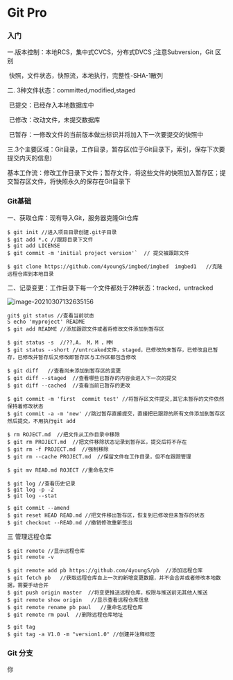 # Git Pro

### 入门

一.版本控制：本地RCS，集中式CVCS，分布式DVCS ;注意Subversion，Git 区别

​                          快照，文件状态，快照流，本地执行，完整性-SHA-1散列

 二. 3种文件状态：committed,modified,staged

​                          已提交：已经存入本地数据库中

​                          已修改：改动文件，未提交数据库

​                          已暂存：一修改文件的当前版本做出标识并将加入下一次要提交的快照中

三.3个主要区域：Git目录，工作目录，暂存区(位于Git目录下，索引，保存下次要提交内天的信息)

​       基本工作流：修改工作目录下文件；暂存文件，将这些文件的快照加入暂存区；提交暂存区文件，将快照永久的保存在Git目录下

### Git基础

一、获取仓库：现有导入Git，服务器克隆Git仓库

```
$ git init //进入项目目录创建.git子目录   
$ git add *.c //跟踪目录下文件
$ git add LICENSE
$ git commit -m 'initial project version'`  // 提交被跟踪文件
```

```
$ git clone https://github.com/4youngS/imgbed/imgbed  imgbed1   //克隆远程仓库到本地目录
```

​    二、记录变更：工作目录下每一个文件都处于2种状态：tracked，untracked  

![image-20210307132635156](https://cdn.jsdelivr.net/gh/4youngS/imgbed@main/git/image-20210307132635156.png)

```
git$ git status //查看当前状态
S echo 'myproject' README
$ git add README //添加跟踪文件或者将修改文件添加到暂存区

$ git status -s  //??,A， M，M ，MM
$ git status --short //untrcaked文件，staged，已修改的未暂存，已修改且已暂存，已修改并暂存后又修改即暂存区与工作区都包含修改

$ git diff   //查看尚未添加到暂存区的变更
$ git diff --staged  //查看哪些已暂存的内容会进入下一次的提交 
$ git diff --cached  //查看当前已暂存的更改

$ git commit -m 'first  commit test' //将暂存区文件提交,其它未暂存的文件依然保持着修改状态
$ git commit -a -m 'new' //跳过暂存直接提交，直接把已跟踪的所有文件添加到暂存区然后提交，不用执行git add

$ rm ROJECT.md  //把文件从工作目录中移除
$ git rm PROJECT.md  //把文件移除状态记录到暂存区，提交后将不存在
$ git rm -f PROJECT.md  //强制移除
$ git rm --cache PROJECT.md  //保留文件在工作目录，但不在跟踪管理

$ git mv READ.md ROJECT //重命名文件

$ git log //查看历史记录
$ git log -p -2
$ git log --stat

$ git commit --amend
$ git reset HEAD READ.md //把文件移出暂存区，恢复到已修改但未暂存的状态
$ git checkout --READ.md //撤销修改重新签出

```

三 管理远程仓库

```
$ git remote //显示远程仓库
$ git remote -v

$ git remote add pb https://github.com/4youngS/pb  //添加远程仓库
$ git fetch pb   //获取远程仓库自上一次的新增变更数据，并不会合并或者修改本地数据，需要手动合并
$ git push origin master  //将变更推送远程仓库，权限与推送前无其他人推送
$ git remote show origin   //显示查看远程仓库信息
$ git remote rename pb paul   //重命名远程仓库
$ git remote rm paul  //删除远程仓库地址

$ git tag 
$ git tag -a V1.0 -m "version1.0" //创建并注释标签
```

### Git 分支

你
